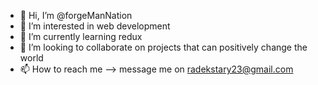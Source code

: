 - 👋 Hi, I’m @forgeManNation
- 👀 I’m interested in web development
- 🌱 I’m currently learning redux
- 💞️ I’m looking to collaborate on projects that can positively change the world
- 📫 How to reach me --> message me on radekstary23@gmail.com

<!---
forgeManNation/forgeManNation is a ✨ special ✨ repository because its `README.md` (this file) appears on your GitHub profile.
You can click the Preview link to take a look at your changes.
--->

